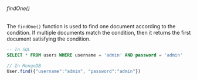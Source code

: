 ###### findOne()
The `findOne()` function is used to find one document according to the condition. If multiple documents match the condition, then it returns the first document satisfying the condition. 


```sql
-- In SQL
SELECT * FROM users WHERE username = 'admin' AND password = 'admin'
```
```js
// In MongoDB
User.find({"username":"admin", "password":"admin"})
```
